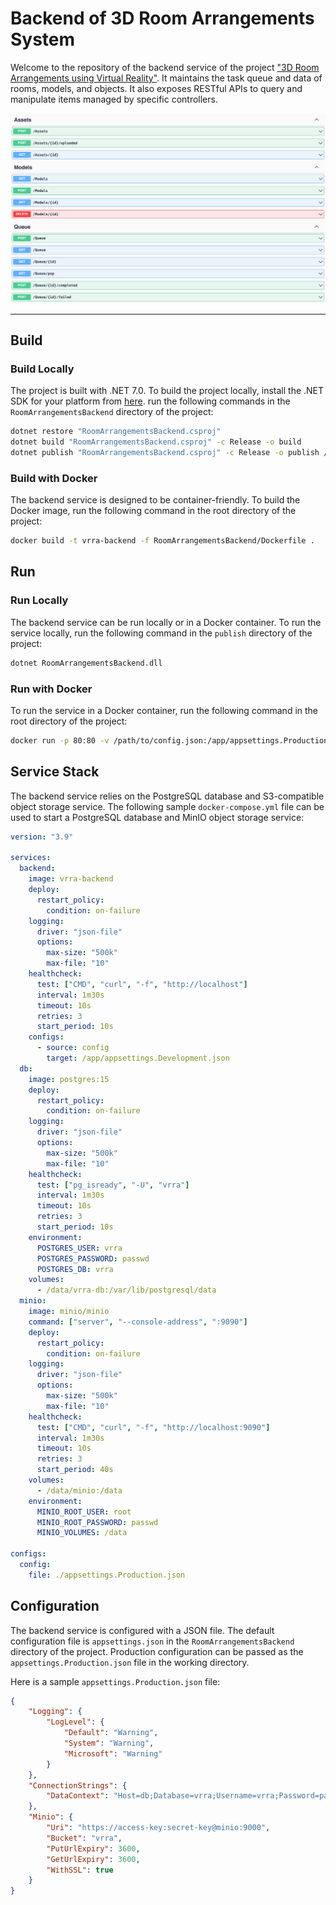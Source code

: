 # Backend of 3D Room Arrangements System

Welcome to the repository of the backend service of the project ["3D Room Arrangements using Virtual Reality"](https://github.com/MixedRealityETHZ/3d-vr-room-arrangements). It maintains the task queue and data of rooms, models, and objects. It also exposes RESTful APIs to query and manipulate items managed by specific controllers. 

![api preview](images/apis.png)

---

## Build

### Build Locally

The project is built with .NET 7.0. To build the project locally, install the .NET SDK for your platform from [here](https://dotnet.microsoft.com/en-us/download). run the following commands in the `RoomArrangementsBackend` directory of the project:

```bash
dotnet restore "RoomArrangementsBackend.csproj"
dotnet build "RoomArrangementsBackend.csproj" -c Release -o build
dotnet publish "RoomArrangementsBackend.csproj" -c Release -o publish /p:UseAppHost=false
```

### Build with Docker

The backend service is designed to be container-friendly. To build the Docker image, run the following command in the root directory of the project:

```bash
docker build -t vrra-backend -f RoomArrangementsBackend/Dockerfile .
```

## Run

### Run Locally

The backend service can be run locally or in a Docker container. To run the service locally, run the following command in the `publish` directory of the project:

```bash
dotnet RoomArrangementsBackend.dll
```

### Run with Docker

To run the service in a Docker container, run the following command in the root directory of the project:

```bash
docker run -p 80:80 -v /path/to/config.json:/app/appsettings.Production.json vrra-backend
```

## Service Stack

The backend service relies on the PostgreSQL database and S3-compatible object storage service. The following sample `docker-compose.yml` file can be used to start a PostgreSQL database and MinIO object storage service:

```yaml
version: "3.9"

services:
  backend: 
    image: vrra-backend
    deploy:
      restart_policy:
        condition: on-failure
    logging:
      driver: "json-file"
      options:
        max-size: "500k"
        max-file: "10"
    healthcheck:
      test: ["CMD", "curl", "-f", "http://localhost"]
      interval: 1m30s
      timeout: 10s
      retries: 3
      start_period: 10s
    configs:
      - source: config
        target: /app/appsettings.Development.json
  db:
    image: postgres:15
    deploy:
      restart_policy:
        condition: on-failure
    logging:
      driver: "json-file"
      options:
        max-size: "500k"
        max-file: "10"
    healthcheck:
      test: ["pg_isready", "-U", "vrra"]
      interval: 1m30s
      timeout: 10s
      retries: 3
      start_period: 10s
    environment:
      POSTGRES_USER: vrra
      POSTGRES_PASSWORD: passwd
      POSTGRES_DB: vrra
    volumes:
      - /data/vrra-db:/var/lib/postgresql/data
  minio:
    image: minio/minio
    command: ["server", "--console-address", ":9090"]
    deploy:
      restart_policy:
        condition: on-failure
    logging:
      driver: "json-file"
      options:
        max-size: "500k"
        max-file: "10"
    healthcheck:
      test: ["CMD", "curl", "-f", "http://localhost:9090"]
      interval: 1m30s
      timeout: 10s
      retries: 3
      start_period: 40s
    volumes:
      - /data/minio:/data
    environment:
      MINIO_ROOT_USER: root
      MINIO_ROOT_PASSWORD: passwd
      MINIO_VOLUMES: /data

configs: 
  config:
    file: ./appsettings.Production.json
```


## Configuration

The backend service is configured with a JSON file. The default configuration file is `appsettings.json` in the `RoomArrangementsBackend` directory of the project. Production configuration can be passed as the `appsettings.Production.json` file in the working directory.

Here is a sample `appsettings.Production.json` file:

```json
{
    "Logging": {
        "LogLevel": {
            "Default": "Warning",
            "System": "Warning",
            "Microsoft": "Warning"
        }
    },
    "ConnectionStrings": {
        "DataContext": "Host=db;Database=vrra;Username=vrra;Password=passwd"
    },
    "Minio": {
        "Uri": "https://access-key:secret-key@minio:9000",
        "Bucket": "vrra",
        "PutUrlExpiry": 3600,
        "GetUrlExpiry": 3600,
        "WithSSL": true
    }
}
```
